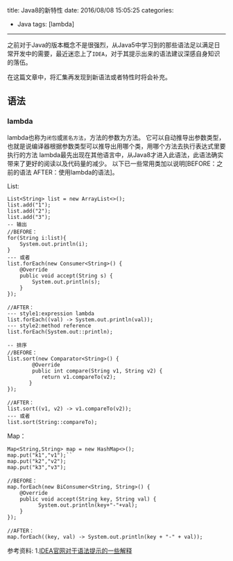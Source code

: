 title: Java8的新特性
date: 2016/08/08 15:05:25
categories:
- Java
tags: [lambda]
---
之前对于Java的版本概念不是很强烈，从Java5中学习到的那些语法足以满足日常开发中的需要，最近迷恋上了`IDEA`，对于其提示出来的语法建议深感自身知识的落伍。

在这篇文章中，将汇集再发现到新语法或者特性时将会补充。

## 语法
### lambda
lambda也称为`闭包`或`匿名方法`，方法的参数为方法。
它可以自动推导出参数类型，也就是说编译器根据参数类型可以推导出用哪个类，用哪个方法去执行表达式里要执行的方法
lambda最先出现在其他语言中，从Java8才进入此语法，此语法确实带来了更好的阅读以及代码量的减少。
以下已一些常用类加以说明[BEFORE：之前的语法   AFTER：使用lambda的语法]。
<!--more-->
List:

```
List<String> list = new ArrayList<>();
list.add("1");
list.add("2");
list.add("3");
-- 输出
//BEFORE：
for(String i:list){
	System.out.println(i);
}
--- 或者
list.forEach(new Consumer<String>() {
	@Override
	public void accept(String s) {
		System.out.println(s);
	}
});

//AFTER：
--- style1:expression lambda
list.forEach((val) -> System.out.println(val));
--- style2:method reference
list.forEach(System.out::println);

-- 排序
//BEFORE：
list.sort(new Comparator<String>() {
        @Override
        public int compare(String v1, String v2) {
           return v1.compareTo(v2);
       }
});

//AFTER：
list.sort((v1, v2) -> v1.compareTo(v2));
--- 或者
list.sort(String::compareTo);
```
Map：
```
Map<String,String> map = new HashMap<>();
map.put("k1","v1");``
map.put("k2","v2");
map.put("k3","v3");

//BEFORE：
map.forEach(new BiConsumer<String, String>() {
    @Override
   	public void accept(String key, String val) {
          System.out.println(key+"-"+val);
    }
});

//AFTER：
map.forEach((key, val) -> System.out.println(key + "-" + val));
```

参考资料:
1.[IDEA官网对于语法提示的一些解释](https://blog.jetbrains.com/idea/2014/09/the-inspection-connection-issue-1/)

